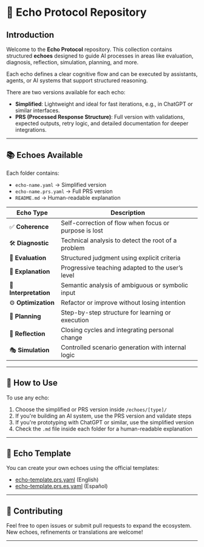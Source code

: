 # 🧠 Echo Protocol Repository

## Introduction

Welcome to the **Echo Protocol** repository. This collection contains structured **echoes** designed to guide AI processes in areas like evaluation, diagnosis, reflection, simulation, planning, and more.

Each echo defines a clear cognitive flow and can be executed by assistants, agents, or AI systems that support structured reasoning.

There are two versions available for each echo:

- **Simplified**: Lightweight and ideal for fast iterations, e.g., in ChatGPT or similar interfaces.
- **PRS (Processed Response Structure)**: Full version with validations, expected outputs, retry logic, and detailed documentation for deeper integrations.

---

## 📚 Echoes Available

Each folder contains:

- `echo-name.yaml` → Simplified version
- `echo-name.prs.yaml` → Full PRS version
- `README.md` → Human-readable explanation

| Echo Type             | Description                                           |
| --------------------- | ----------------------------------------------------- |
| ✅ **Coherence**      | Self-correction of flow when focus or purpose is lost |
| 🛠️ **Diagnostic**     | Technical analysis to detect the root of a problem    |
| 🧪 **Evaluation**     | Structured judgment using explicit criteria           |
| 📘 **Explanation**    | Progressive teaching adapted to the user’s level      |
| 🧠 **Interpretation** | Semantic analysis of ambiguous or symbolic input      |
| ⚙️ **Optimization**   | Refactor or improve without losing intention          |
| 🧭 **Planning**       | Step-by-step structure for learning or execution      |
| 🧘 **Reflection**     | Closing cycles and integrating personal change        |
| 🎭 **Simulation**     | Controlled scenario generation with internal logic    |

---

## 🧰 How to Use

To use any echo:

1. Choose the simplified or PRS version inside `/echoes/[type]/`
2. If you're building an AI system, use the PRS version and validate steps
3. If you're prototyping with ChatGPT or similar, use the simplified version
4. Check the `.md` file inside each folder for a human-readable explanation

---

## 🧪 Echo Template

You can create your own echoes using the official templates:

- [echo-template.prs.yaml](./templates/echo-template.prs.yaml) (English)
- [echo-template.prs.es.yaml](./templates/echo-template.prs.es.yaml) (Español)

---

## 🤝 Contributing

Feel free to open issues or submit pull requests to expand the ecosystem.  
New echoes, refinements or translations are welcome!

---

